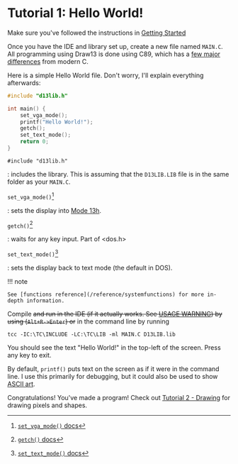 ﻿
# Tutorial 1: Hello World!

Make sure you've followed the instructions in  [Getting Started](getting_started.md)

Once you have the IDE and library set up, create a new file named `MAIN.C`. 
All programming using Draw13 is done using C89, which has a [few major differences](https://cw.fel.cvut.cz/old/_media/courses/be5b99cpl/lectures/be5b99cpl-lec10-handout-3x3.pdf) from modern C.

Here is a simple Hello World file. Don't worry, I'll explain everything afterwards:

```c
#include "d13lib.h"

int main() {
	set_vga_mode();
	printf("Hello World!");
	getch();
	set_text_mode();
	return 0;
}
```

`#include "d13lib.h"` 

:	includes the library. This is assuming that the `D13LIB.LIB` file is in the same folder as your `MAIN.C`.  

`set_vga_mode()`[^1] 

:	sets the display into [Mode 13h](https://en.wikipedia.org/wiki/Mode_13h).

`getch()`[^2] 

:	waits for any key input. Part of <dos.h>

`set_text_mode()`[^3] 

:	sets the display back to text mode (the default in DOS).

!!! note

	See [functions reference](/reference/systemfunctions) for more in-depth information.

Compile ~~and run in the IDE (if it actually works. See [USAGE WARNING](getting_started)) by using (`Alt+R->Enter`) or~~ in the command line by running 

`tcc -IC:\TC\INCLUDE -LC:\TC\LIB -ml MAIN.C D13LIB.lib`

You should see the text "Hello World!" in the top-left of the screen. Press any key to exit. 

By default, `printf()` puts text on the screen as if it were in the command line. I use this primarily for debugging, but it could also be used to show [ASCII art](https://en.wikipedia.org/wiki/ASCII_art). 

Congratulations! You've made a program! Check out [Tutorial 2 - Drawing](tutorial2.md) for drawing pixels and shapes. 

[^1]: [`set_vga_mode()` docs](/reference/systemfunctions#set_vga_mode)
[^2]: [`getch()` docs](/reference/input.md)
[^3]: [`set_text_mode()` docs](reference/systemfunctions.md#set_text_mode)
